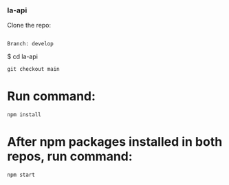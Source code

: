 ### la-api

Clone the repo:
```

Branch: develop
```

$ cd la-api

```
git checkout main
```

# Run command: 
```
npm install
```

# After npm packages installed in both repos, run command:
```
npm start
```


